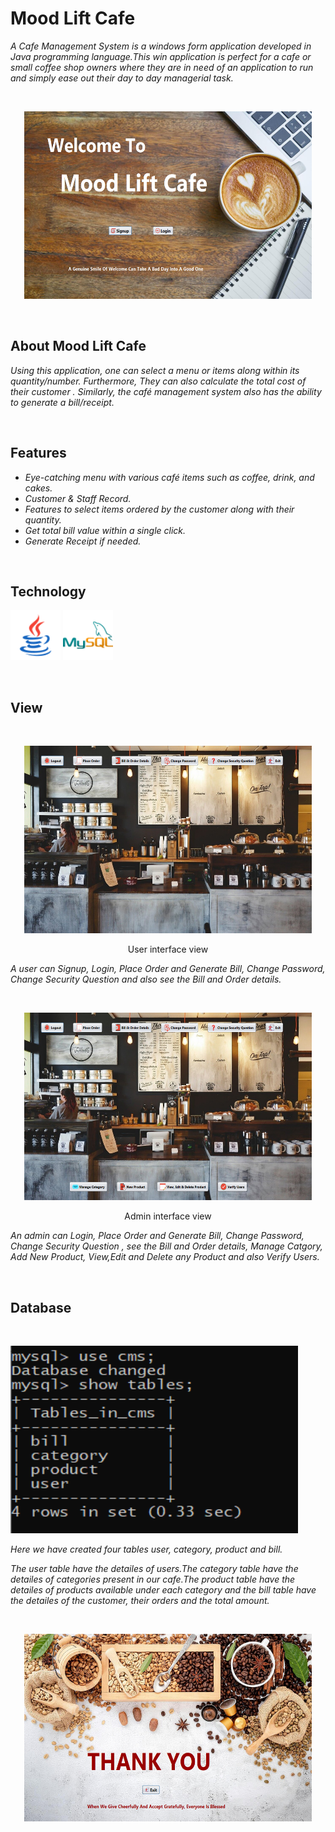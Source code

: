 # Mood Lift Cafe

*A Cafe Management System is a windows form application developed in Java programming language.This win application is perfect for a cafe or small coffee shop owners where they are in need of an application to run and simply ease out their day to day managerial task.*

<p>&nbsp;</p>
<p align="center">
  <img width="460" height="300" src="readme images\welcome.png">
</p>
<p>&nbsp;</p>

## About Mood Lift Cafe 

*Using this application, one can select a menu or items along within its quantity/number. Furthermore, They can also calculate the total cost of their customer . Similarly, the café management system also has the ability to generate a bill/receipt.*
<p>&nbsp;</p>

## Features 

* *Eye-catching menu with various café items such as coffee, drink, and cakes.*
* *Customer  & Staff Record.*
* *Features to select items ordered by the customer along with their quantity.*
* *Get total bill value within a single click.*
* *Generate Receipt if needed.*
<p>&nbsp;</p>

## Technology 

<p align="left">
    <img src="readme images\java.png" width="80" height="80">
    <img src="readme images\mysql.png" width="80" height="80">
    
    
</p>
<p>&nbsp;</p>

## View 

<p>&nbsp;</p>
<p align="center">
<img width="460" height="300" src="readme images\user view.png">
<p align="center">
User interface view

*A user can Signup, Login, Place Order and Generate Bill, Change Password, Change Security Question and also see the Bill and Order details.*
</p>
</p>
<p>&nbsp;</p>
<p align="center">
<img width="460" height="300" src="readme images\admin view.png">
<p align="center">
Admin interface view

*An admin can Login, Place Order and Generate Bill, Change Password, Change Security Question ,  see the Bill and Order details, Manage Catgory, Add New Product, View,Edit and Delete any Product and also Verify Users.*
</p>
</p>
<p>&nbsp;</p>

## Database 

<p>&nbsp;</p>
<img width="460" height="300" src="readme images\tables.PNG">

*Here we have created four tables user, category, product and bill.* 

*The user table have the detailes of users.The category table have the detailes of categories present in our cafe.The product table have the detailes of products available under each category and the bill table have the detailes of the customer, their orders and the total amount.*

<p>&nbsp;</p>
<p align="center">
  <img width="460" height="300" src="readme images\thankyou.png">
</p>



